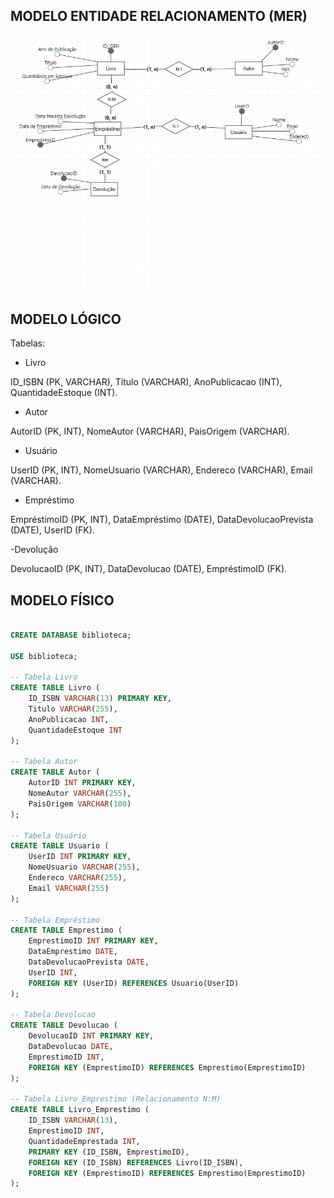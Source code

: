 ## MODELO ENTIDADE RELACIONAMENTO (MER)
![MER](https://github.com/FvDantas/backend-desenvolvedor/blob/d529ebee052e6cdbb66a9bebe8ecabbe05ecf26d/Banco_de_Dados/MER_FAP_TRABALHO1.png)

## MODELO LÓGICO
Tabelas:

  - Livro
    
ID_ISBN (PK, VARCHAR), Título (VARCHAR), AnoPublicacao (INT), QuantidadeEstoque (INT).

  - Autor
    
AutorID (PK, INT), NomeAutor (VARCHAR), PaisOrigem (VARCHAR).

  - Usuário
    
UserID (PK, INT), NomeUsuario (VARCHAR), Endereco (VARCHAR), Email (VARCHAR).

  - Empréstimo

EmpréstimoID (PK, INT), DataEmpréstimo (DATE), DataDevolucaoPrevista (DATE), UserID (FK).

  -Devolução

DevolucaoID (PK, INT), DataDevolucao (DATE), EmpréstimoID (FK).

## MODELO FÍSICO

```sql

CREATE DATABASE biblioteca;

USE biblioteca;

-- Tabela Livro
CREATE TABLE Livro (
    ID_ISBN VARCHAR(13) PRIMARY KEY,
    Titulo VARCHAR(255),
    AnoPublicacao INT,
    QuantidadeEstoque INT
);

-- Tabela Autor
CREATE TABLE Autor (
    AutorID INT PRIMARY KEY,
    NomeAutor VARCHAR(255),
    PaisOrigem VARCHAR(100)
);

-- Tabela Usuário
CREATE TABLE Usuario (
    UserID INT PRIMARY KEY,
    NomeUsuario VARCHAR(255),
    Endereco VARCHAR(255),
    Email VARCHAR(255)
);

-- Tabela Empréstimo
CREATE TABLE Emprestimo (
    EmprestimoID INT PRIMARY KEY,
    DataEmprestimo DATE,
    DataDevolucaoPrevista DATE,
    UserID INT,
    FOREIGN KEY (UserID) REFERENCES Usuario(UserID)
);

-- Tabela Devolucao
CREATE TABLE Devolucao (
    DevolucaoID INT PRIMARY KEY,
    DataDevolucao DATE,
    EmprestimoID INT,
    FOREIGN KEY (EmprestimoID) REFERENCES Emprestimo(EmprestimoID)
);

-- Tabela Livro_Emprestimo (Relacionamento N:M)
CREATE TABLE Livro_Emprestimo (
    ID_ISBN VARCHAR(13),
    EmprestimoID INT,
    QuantidadeEmprestada INT,
    PRIMARY KEY (ID_ISBN, EmprestimoID),
    FOREIGN KEY (ID_ISBN) REFERENCES Livro(ID_ISBN),
    FOREIGN KEY (EmprestimoID) REFERENCES Emprestimo(EmprestimoID)
);

```

